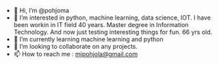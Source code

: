 - 👋 Hi, I’m @pohjoma
- 👀 I’m interested in python, machine learning, data science,  IOT. I have been workin in IT field 40 years. Master degree in Information Technology. And now just testing interesting things for fun. 66 yrs old.
- 🌱 I’m currently learning machine learning and python
- 💞️ I’m looking to collaborate on any projects.
- 📫 How to reach me : mjpohjola@gmail.com

<!---
pohjoma/pohjoma is a ✨ special ✨ repository because its `README.md` (this file) appears on your GitHub profile.
You can click the Preview link to take a look at your changes.
--->
